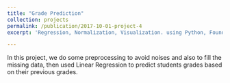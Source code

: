 ```yaml
---
title: "Grade Prediction"
collection: projects
permalink: /publication/2017-10-01-project-4
excerpt: 'Regression, Normalization, Visualization. using Python, Foundations of Data Mining'

---
```

In this project, we do some preprocessing to avoid noises and also to fill the missing data, then used Linear Regression to predict students grades based on their previous grades. 



